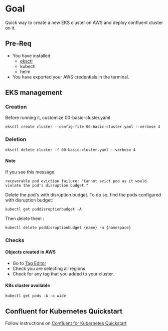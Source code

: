 # Goal
Quick way to create a new EKS cluster on AWS and deploy confluent cluster on it.

## Pre-Req
- You have installed:
  - [eksctl](https://eksctl.io/introduction/#installation)
  - kubectl
  - helm
- You have exported your AWS credentials in the terminal.

## EKS management

### Creation
Before running it, customize 00-basic-cluster.yaml
  
    eksctl create cluster --config-file 00-basic-cluster.yaml --verbose 4

### Deletion
 
    eksctl delete cluster -f 00-basic-cluster.yaml --verbose 4

#### Note

If you see this message:

    recoverable pod eviction failure: "Cannot evict pod as it would violate the pod's disruption budget."

Delete the pod's with disruption budget. To do so, find the pods configured with disruption budget:

    kubectl get poddisruptionbudget -A

Then delete them :

    kubectl delete poddisruptionbudget {name} -n {namespace}

### Checks

#### Objects created in AWS

- Go to [Tag Editor](https://eu-central-1.console.aws.amazon.com/resource-groups/tag-editor/find-resources?region=eu-central-1)
- Check you are selecting all regions
- Check for any tag that you added to your cluster.

#### K8s cluster available

    kubectl get pods -A -o wide


## Confluent for Kubernetes Quickstart

Follow instructions on [Confluent for Kubernetes Quickstart](https://docs.confluent.io/operator/current/co-quickstart.html)
